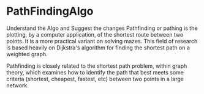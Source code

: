 # PathFindingAlgo

Understand the Algo and Suggest the changes
Pathfinding or pathing is the plotting, by a computer application, of the shortest route between two points. 
It is a more practical variant on solving mazes. This field of research is based heavily on Dijkstra's algorithm for 
finding the shortest path on a weighted graph.

Pathfinding is closely related to the shortest path problem, within graph theory, which examines how to identify the path that
best meets some criteria (shortest, cheapest, fastest, etc) between two points in a large network.
